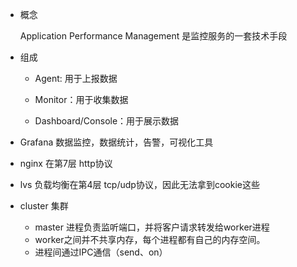 - 概念

  Application Performance Management 是监控服务的一套技术手段

- 组成

  - Agent: 用于上报数据

  - Monitor：用于收集数据

  - Dashboard/Console：用于展示数据

- Grafana 数据监控，数据统计，告警，可视化工具

- nginx 在第7层 http协议
- lvs 负载均衡在第4层 tcp/udp协议，因此无法拿到cookie这些

- cluster 集群
  - master 进程负责监听端口，并将客户请求转发给worker进程
  - worker之间并不共享内存，每个进程都有自己的内存空间。
  - 进程间通过IPC通信（send、on）